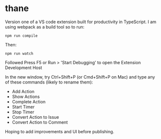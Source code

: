 # thane

Version one of a VS code extension built for productivity in TypeScript. I am using webpack as a build tool so to run:

```
npm run compile
```

Then:

```
npm run watch
```

Followed Press F5 or Run > 'Start Debugging' to open the Extension Development Host

In the new window, try Ctrl+Shift+P (or Cmd+Shift+P on Mac) and type any of these commands (likely to rename them):

- Add Action
- Show Actions
- Complete Action
- Start Timer
- Stop Timer
- Convert Action to Issue
- Convert Action to Comment

Hoping to add improvements and UI before publishing. 